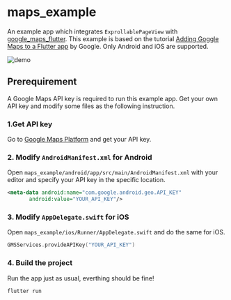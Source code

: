 # maps_example

An example app which integrates `ExprollablePageView` with [google_maps_flutter](https://pub.dev/packages/google_maps_flutter). This example is based on the tutorial [Adding Goggle Maps to a Flutter app](https://codelabs.developers.google.com/codelabs/google-maps-in-flutter) by Google. Only Android and iOS are supported.

![demo](https://user-images.githubusercontent.com/68946713/234313845-caa8dd75-c9e2-4fd9-b177-f4a6795c4802.gif)

## Prerequirement

A Google Maps API key is required to run this example app. Get your own API key and modify some files as the following instruction.

### 1.Get API key

Go to [Google Maps Platform](https://cloud.google.com/maps-platform/) and get your API key.

### 2. Modify `AndroidManifest.xml` for Android

Open `maps_example/android/app/src/main/AndroidManifest.xml` with your editor and specify your API key in the specific location.

```xml
<meta-data android:name="com.google.android.geo.API_KEY"
       android:value="YOUR_API_KEY"/>
```

### 3. Modify `AppDelegate.swift` for iOS

Open `maps_example/ios/Runner/AppDelegate.swift` and do the same for iOS.

```Swift
GMSServices.provideAPIKey("YOUR_API_KEY")
```

### 4. Build the project

Run the app just as usual, everthing should be fine!

```shell
flutter run
```
